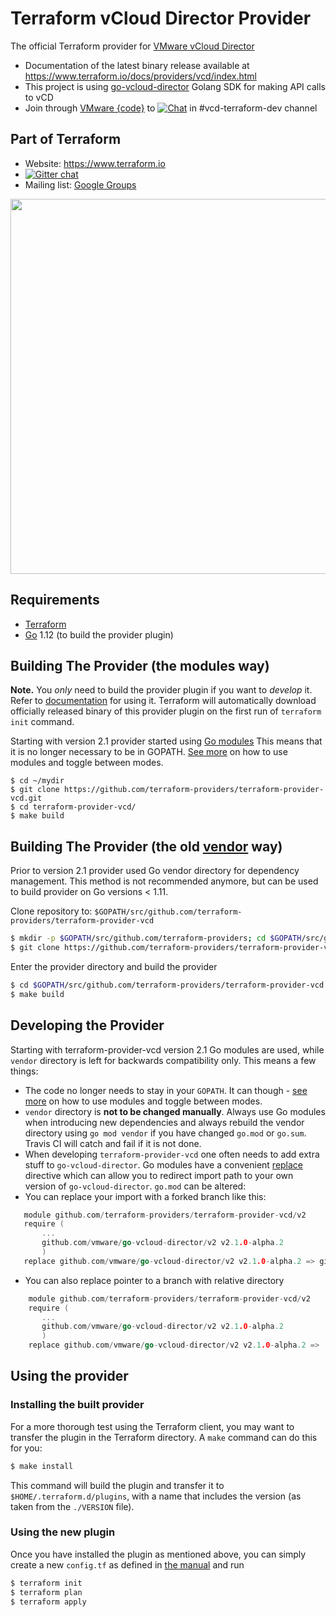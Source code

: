Terraform vCloud Director Provider
==================

The official Terraform provider for [VMware vCloud Director](https://www.vmware.com/products/vcloud-director.html)

- Documentation of the latest binary release available at https://www.terraform.io/docs/providers/vcd/index.html
- This project is using [go-vcloud-director](https://github.com/vmware/go-vcloud-director) Golang SDK for making API calls to vCD
- Join through [VMware {code}](https://code.vmware.com/) to [![Chat](https://img.shields.io/badge/chat-on%20slack-brightgreen.svg)](https://vmwarecode.slack.com/messages/CBBBXVB16) in #vcd-terraform-dev channel 

Part of Terraform
-----------------

- Website: https://www.terraform.io
- [![Gitter chat](https://badges.gitter.im/hashicorp-terraform/Lobby.png)](https://gitter.im/hashicorp-terraform/Lobby)
- Mailing list: [Google Groups](http://groups.google.com/group/terraform-tool)

<img src="https://cdn.rawgit.com/hashicorp/terraform-website/master/content/source/assets/images/logo-hashicorp.svg" width="600px">

Requirements
------------

-	[Terraform](https://www.terraform.io/downloads.html)
-	[Go](https://golang.org/doc/install) 1.12 (to build the provider plugin)

Building The Provider (the modules way)
--------------------------------------
**Note.** You *only* need to build the provider plugin if you want to *develop* it. Refer to [documentation](https://www.terraform.io/docs/providers/vcd/) for using it. Terraform will
automatically download officially released binary of this provider plugin on the first run of
`terraform init` command.

Starting with version 2.1 provider started using [Go modules](https://github.com/golang/go/wiki/Modules)
This means that it is no longer necessary to be in GOPATH.
[See more](https://github.com/golang/go/wiki/Modules#how-to-use-modules) on how to use modules
and toggle between modes.

```
$ cd ~/mydir
$ git clone https://github.com/terraform-providers/terraform-provider-vcd.git
$ cd terraform-provider-vcd/
$ make build
```

Building The Provider (the old [vendor](https://golang.org/cmd/go/#hdr-Vendor_Directories) way)
--------------------------------------

Prior to version 2.1 provider used Go vendor directory for dependency management. This method is not recommended
anymore, but can be used to build provider on Go versions < 1.11.

Clone repository to: `$GOPATH/src/github.com/terraform-providers/terraform-provider-vcd`

```sh
$ mkdir -p $GOPATH/src/github.com/terraform-providers; cd $GOPATH/src/github.com/terraform-providers
$ git clone https://github.com/terraform-providers/terraform-provider-vcd.git
```

Enter the provider directory and build the provider

```sh
$ cd $GOPATH/src/github.com/terraform-providers/terraform-provider-vcd
$ make build
```


Developing the Provider
---------------------------

Starting with terraform-provider-vcd version 2.1 Go modules are used, while `vendor` directory is left for backwards
compatibility only. This means a few things:
* The code no longer needs to stay in your `GOPATH`. It can though -
[see more](https://github.com/golang/go/wiki/Modules#how-to-use-modules) on how to use modules and toggle between modes.
* `vendor` directory is __not to be changed manually__. Always use Go modules when introducing new dependencies
and always rebuild the vendor directory using `go mod vendor` if you have changed `go.mod` or `go.sum`. Travis CI will
catch and fail if it is not done.
* When developing `terraform-provider-vcd` one often needs to add extra stuff to `go-vcloud-director`. Go modules
have a convenient [replace](https://github.com/golang/go/wiki/Modules#when-should-i-use-the-replace-directive)
directive which can allow you to redirect import path to your own version of `go-vcloud-director`.
`go.mod` can be altered:
 * You can replace your import with a forked branch like this:
 ```go
    module github.com/terraform-providers/terraform-provider-vcd/v2
    require (
    	...
    	github.com/vmware/go-vcloud-director/v2 v2.1.0-alpha.2
    	)
    replace github.com/vmware/go-vcloud-director/v2 v2.1.0-alpha.2 => github.com/my-git-user/go-vcloud-director/v2 v2.1.0-alpha.2    
 ```
 * You can also replace pointer to a branch with relative directory
 ```go
     module github.com/terraform-providers/terraform-provider-vcd/v2
     require (
     	...
     	github.com/vmware/go-vcloud-director/v2 v2.1.0-alpha.2
     	)
     replace github.com/vmware/go-vcloud-director/v2 v2.1.0-alpha.2 => ../go-vcloud-director
  ```

Using the provider
----------------------

### Installing the built provider

For a more thorough test using the Terraform client, you may want to transfer the plugin in the Terraform directory. A `make` command can do this for you:

```sh
$ make install
```

This command will build the plugin and transfer it to `$HOME/.terraform.d/plugins`, with a name that includes the version (as taken from the `./VERSION` file).

### Using the new plugin

Once you have installed the plugin as mentioned above, you can simply create a new `config.tf` as defined in [the manual](https://www.terraform.io/docs/providers/vcd/index.html) and run 

```sh
$ terraform init
$ terraform plan
$ terraform apply
```